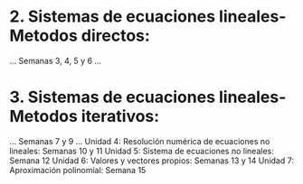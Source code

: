 # 2. Sistemas de ecuaciones lineales-Metodos directos: 
...
Semanas 3, 4, 5 y 6
...
# 3. Sistemas de ecuaciones lineales-Metodos iterativos: 
...
Semanas 7 y 9
...
Unidad 4: Resolución numérica de ecuaciones no lineales: Semanas 10 y 11
Unidad 5: Sistema de ecuaciones no lineales: Semana 12
Unidad 6: Valores y vectores propios: Semanas 13 y 14
Unidad 7: Aproximación polinomial: Semana 15
